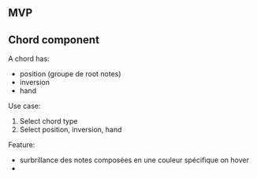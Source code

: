 MVP
------




Chord component
------
A chord has:
- position (groupe de root notes)
- inversion
- hand

Use case:
1. Select chord type
2. Select position, inversion, hand

Feature:
- surbrillance des notes composées en une couleur spécifique on hover
- 
